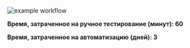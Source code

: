 ![example workflow](https://github.com/Leiza111/AQA_2.3-2/actions/workflows/gradle.yml/badge.svg)


**Время, затраченное на ручное тестирование (минут): 60**


**Время, затраченное на автоматизацию (дней): 3**
